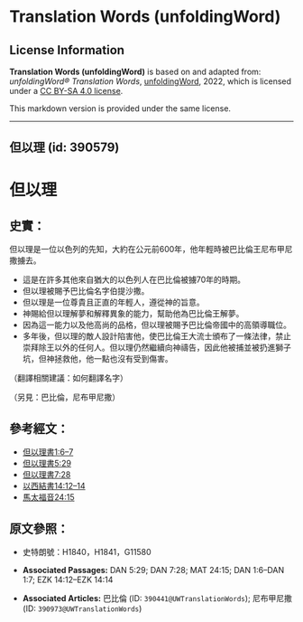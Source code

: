# Translation Words (unfoldingWord)

## License Information

**Translation Words (unfoldingWord)** is based on and adapted from: _unfoldingWord® Translation Words_, [unfoldingWord](https://unfoldingword.org/utw), 2022, which is licensed under a [CC BY-SA 4.0 license](https://creativecommons.org/licenses/by-sa/4.0/legalcode.en).

This markdown version is provided under the same license.



--------------------------------

## 但以理 (id: 390579)

但以理
===

史實：
---

但以理是一位以色列的先知，大約在公元前600年，他年輕時被巴比倫王尼布甲尼撒擄去。

* 這是在許多其他來自猶大的以色列人在巴比倫被擄70年的時期。
* 但以理被賜予巴比倫名字伯提沙撒。
* 但以理是一位尊貴且正直的年輕人，遵從神的旨意。
* 神賜給但以理解夢和解釋異象的能力，幫助他為巴比倫王解夢。
* 因為這一能力以及他高尚的品格，但以理被賜予巴比倫帝國中的高領導職位。
* 多年後，但以理的敵人設計陷害他，使巴比倫王大流士頒布了一條法律，禁止崇拜除王以外的任何人。但以理仍然繼續向神禱告，因此他被捕並被扔進獅子坑，但神拯救他，他一點也沒有受到傷害。

（翻譯相關建議：如何翻譯名字）

（另見：巴比倫，尼布甲尼撒）

參考經文：
-----

* [但以理書1:6–7](https://ref.ly/Dan1:6-Dan1:7)
* [但以理書5:29](https://ref.ly/Dan5:29)
* [但以理書7:28](https://ref.ly/Dan7:28)
* [以西結書14:12–14](https://ref.ly/Ezek14:12-Ezek14:14)
* [馬太福音24:15](https://ref.ly/Matt24:15)

原文參照：
-----

* 史特朗號：H1840，H1841，G11580

* **Associated Passages:** DAN 5:29; DAN 7:28; MAT 24:15; DAN 1:6–DAN 1:7; EZK 14:12–EZK 14:14
* **Associated Articles:** 巴比倫 (ID: `390441@UWTranslationWords`); 尼布甲尼撒 (ID: `390973@UWTranslationWords`)

